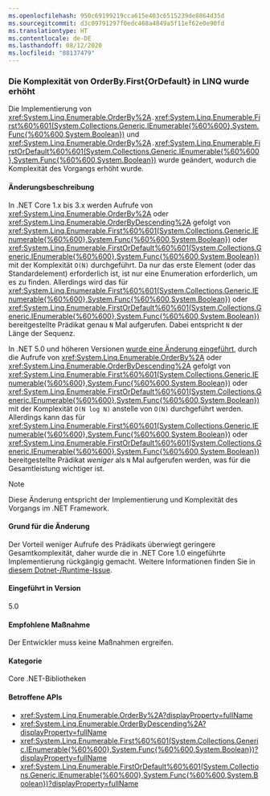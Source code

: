 ```yaml
---
ms.openlocfilehash: 950c69199219cca615e403c6515239de8864d35d
ms.sourcegitcommit: d3c09791297f0edc468a4849a5f11ef62e0e90fd
ms.translationtype: HT
ms.contentlocale: de-DE
ms.lasthandoff: 08/12/2020
ms.locfileid: "88137479"
---
```

### <a name="complexity-of-linq-orderbyfirstordefault-increased"></a>Die Komplexität von OrderBy.First{OrDefault} in LINQ wurde erhöht

Die Implementierung von <xref:System.Linq.Enumerable.OrderBy%2A>`.`<xref:System.Linq.Enumerable.First%60%601(System.Collections.Generic.IEnumerable{%60%600},System.Func{%60%600,System.Boolean})> und <xref:System.Linq.Enumerable.OrderBy%2A>`.`<xref:System.Linq.Enumerable.FirstOrDefault%60%601(System.Collections.Generic.IEnumerable{%60%600},System.Func{%60%600,System.Boolean})> wurde geändert, wodurch die Komplexität des Vorgangs erhöht wurde.

#### <a name="change-description"></a>Änderungsbeschreibung

In .NET Core 1.x bis 3.x werden Aufrufe von <xref:System.Linq.Enumerable.OrderBy%2A> oder <xref:System.Linq.Enumerable.OrderByDescending%2A> gefolgt von <xref:System.Linq.Enumerable.First%60%601(System.Collections.Generic.IEnumerable{%60%600},System.Func{%60%600,System.Boolean})> oder <xref:System.Linq.Enumerable.FirstOrDefault%60%601(System.Collections.Generic.IEnumerable{%60%600},System.Func{%60%600,System.Boolean})> mit der Komplexität `O(N)` durchgeführt. Da nur das erste Element (oder das Standardelement) erforderlich ist, ist nur eine Enumeration erforderlich, um es zu finden. Allerdings wird das für <xref:System.Linq.Enumerable.First%60%601(System.Collections.Generic.IEnumerable{%60%600},System.Func{%60%600,System.Boolean})> oder <xref:System.Linq.Enumerable.FirstOrDefault%60%601(System.Collections.Generic.IEnumerable{%60%600},System.Func{%60%600,System.Boolean})> bereitgestellte Prädikat genau `N` Mal aufgerufen. Dabei entspricht `N` der Länge der Sequenz.

In .NET 5.0 und höheren Versionen [wurde eine Änderung eingeführt](https://github.com/dotnet/runtime/pull/36643), durch die Aufrufe von <xref:System.Linq.Enumerable.OrderBy%2A> oder <xref:System.Linq.Enumerable.OrderByDescending%2A> gefolgt von <xref:System.Linq.Enumerable.First%60%601(System.Collections.Generic.IEnumerable{%60%600},System.Func{%60%600,System.Boolean})> oder <xref:System.Linq.Enumerable.FirstOrDefault%60%601(System.Collections.Generic.IEnumerable{%60%600},System.Func{%60%600,System.Boolean})> mit der Komplexität `O(N log N)` anstelle von `O(N)` durchgeführt werden. Allerdings kann das für <xref:System.Linq.Enumerable.First%60%601(System.Collections.Generic.IEnumerable{%60%600},System.Func{%60%600,System.Boolean})> oder <xref:System.Linq.Enumerable.FirstOrDefault%60%601(System.Collections.Generic.IEnumerable{%60%600},System.Func{%60%600,System.Boolean})> bereitgestellte Prädikat *weniger* als `N` Mal aufgerufen werden, was für die Gesamtleistung wichtiger ist.

> [!NOTE]
> Diese Änderung entspricht der Implementierung und Komplexität des Vorgangs im .NET Framework.

#### <a name="reason-for-change"></a>Grund für die Änderung

Der Vorteil weniger Aufrufe des Prädikats überwiegt geringere Gesamtkomplexität, daher wurde die in .NET Core 1.0 eingeführte Implementierung rückgängig gemacht. Weitere Informationen finden Sie in [diesem Dotnet-/Runtime-Issue](https://github.com/dotnet/runtime/issues/31554).

#### <a name="version-introduced"></a>Eingeführt in Version

5.0

#### <a name="recommended-action"></a>Empfohlene Maßnahme

Der Entwickler muss keine Maßnahmen ergreifen.

#### <a name="category"></a>Kategorie

Core .NET-Bibliotheken

#### <a name="affected-apis"></a>Betroffene APIs

- <xref:System.Linq.Enumerable.OrderBy%2A?displayProperty=fullName>
- <xref:System.Linq.Enumerable.OrderByDescending%2A?displayProperty=fullName>
- <xref:System.Linq.Enumerable.First%60%601(System.Collections.Generic.IEnumerable{%60%600},System.Func{%60%600,System.Boolean})?displayProperty=fullName>
- <xref:System.Linq.Enumerable.FirstOrDefault%60%601(System.Collections.Generic.IEnumerable{%60%600},System.Func{%60%600,System.Boolean})?displayProperty=fullName>

<!--

#### Affected APIs

- `Overload:System.Linq.Enumerable.OrderBy`
- `Overload:System.Linq.Enumerable.OrderByDescending`
- `M:System.Linq.Enumerable.First``1(System.Collections.Generic.IEnumerable{``0},System.Func{``0,System.Boolean})`
- `M:System.Linq.Enumerable.FirstOrDefault``1(System.Collections.Generic.IEnumerable{``0},System.Func{``0,System.Boolean})`

-->

